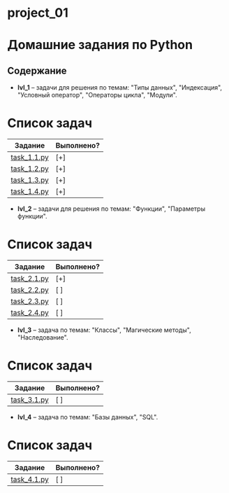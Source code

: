 # project_01
# Домашние задания по Python

## Содержание
* **lvl_1** – задачи для решения по темам: "Типы данных", "Индексация", "Условный оператор", "Операторы цикла", "Модули".
# Список задач

| Задание | Выполнено? |
|--------|------------|
| [task_1.1.py](./homeworks_lvl_1/task_1.1.py) | [+] |
| [task_1.2.py](./homeworks_lvl_1/task_1.2.py) | [+] |
| [task_1.3.py](./homeworks_lvl_1/task_1.3.py) | [+] |
| [task_1.4.py](./homeworks_lvl_1/task_1.4.py) | [+] |

* **lvl_2** – задачи для решения по темам: "Функции", "Параметры функции".
# Список задач

| Задание | Выполнено? |
|--------|------------|
| [task_2.1.py](./homeworks_lvl_2/task_2.1.py) | [+] |
| [task_2.2.py](./homeworks_lvl_2/task_2.2.py) | [ ] |
| [task_2.3.py](./homeworks_lvl_2/task_2.3.py) | [ ] |
| [task_2.4.py](./homeworks_lvl_2/task_2.4.py) | [ ] |

* **lvl_3** – задача по темам: "Классы", "Магические методы", "Наследование".
# Список задач

| Задание | Выполнено? |
|--------|------------|
| [task_3.1.py](./homeworks_lvl_3/task_3.1.py) | [ ] |

* **lvl_4** – задача по темам: "Базы данных", "SQL".
# Список задач

| Задание | Выполнено? |
|--------|------------|
| [task_4.1.py](./homeworks_lvl_4/task_4.1.py) | [ ] |